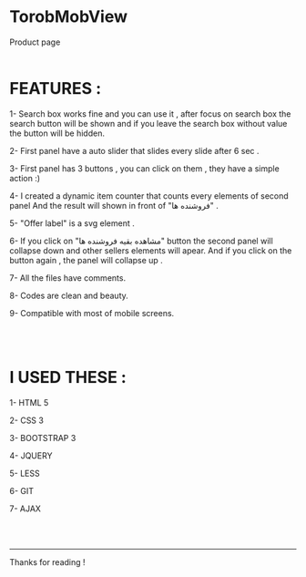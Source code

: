 # TorobMobView

Product page
<br/>
<br/>


# FEATURES :

1- Search box works fine and you can use it , after focus on search box the search button will be shown 
   	and if you leave the search box without value the button will be hidden.
  
2- First panel have a auto slider that slides every slide after 6 sec . 

3- First panel has 3 buttons , you can click on them , they have a simple action :)

4- I created a dynamic item counter that counts every elements of second panel 
		And the result will shown in front of "فروشنده 	ها" .

5- "Offer label" is a svg element .

6- If you click on "مشاهده بقیه فروشنده ها" button the second panel will collapse down and other sellers elements will apear.
   	And if you click on the button again , the panel will collapse up .


7- All the files have comments.


8- Codes are clean and beauty.


9- Compatible with most of mobile screens.



<br/>
<br/>

# I USED THESE : 

1- HTML 5

2- CSS 3

3- BOOTSTRAP 3

4- JQUERY

5- LESS

6- GIT

7- AJAX





<br/>
<br/>
<hr/>
Thanks for reading !
